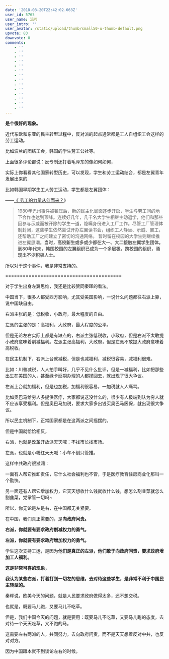 ```yaml
---
date: '2018-08-20T22:42:02.663Z'
user_id: 5765
user_name: 流可
user_intro: ''
user_avatar: /static/upload/thumb/small50-u-thumb-default.png
upvote: 83
downvote: 0
comments:
    - ''
    - ''
    - ''
    - ''
    - ''
    - ''
    - ''
    - ''
    - ''
    - ''
    - ''
    - ''
    - ''
    - ''
---
```


**是个很好的现象。**

近代东欧和东亚的民主转型过程中，反对派的起点通常都是工人自组织工会这样的劳工运动。

比如波兰的团结工会，韩国的学生劳工公社等。

  

上面很多评论都说：反专制还打着毛泽东的像如何如何，

实际上你看看其他国家转型历史，可以发现，学生和劳工运动结合，都是左翼青年发展出来的.

比如韩国早期学生工人劳工运动，学生都是左翼团体：

——[《 劳工的力量从何而来？](http://cnpolitics.org/2017/02/when-solidarity-works/)》

> 1980年光州事件被镇压后，新的民主化局面逐步开启，学生与劳工间的地下合作也达到顶峰。连续好几年，几千名大学生相继主动退学，他们和那些因参与示威而被开除的学生一道，隐瞒身份进入工厂工作。尽管工厂管理体制封闭，这些学生依然尝试开办左翼读书会，组织工人静坐、示威、罢工，还帮助工厂之间建立了密切的沟通网络。 暂时留在校园的大学生则继续推进左翼思潮。**当时，高校新生或多或少都在大一、大二接触左翼学生团体。到80年代末，韩国校园的左翼组织已成为一个多层极，跨校园的组织，涌现出不少积极人士。**  

  

所以对于这个事件，我是非常支持的。

\========================================

对于学生出身左翼思维，我还是比较赞同秦晖的看法。

中国当下，很多人都受西方影响，尤其受美国影响，一说什么问题都往右派上靠，说中国缺自由。

右派主张的是：低税收，小政府，最大程度的自由。

左派的主张的是：高福利，大政府，最大程度的公平。

  

但是无论左右实际上都是有缺点的，右派主张低税收，小政府，但是右派不太敢提小政府意味着削减福利。左派主张高福利，大政府，但是左派不敢提大政府意味着高税收。

  

在民主机制下，右派上台就减税，但是也减福利，减税很容易，减福利很难。

比如：川普减税，人人拍手叫好，几乎不见什么批评，但是一减福利，比如把那些出生在美国的人，甚至绿卡延期办理的人都撵回去，就出现了很大争议。

左派上台就加福利，但是也加税，加福利很容易，一加税就人人痛骂。

比如奥巴马给穷人多提供医疗，大家都说这没什么的，很少有人极端到认为穷人就不应该享受福利。但是奥巴马加税，要求大家多出钱买奥巴马医保，就出现很大争议。

  

所以民主机制下，正常国家都是在这两派之间摇摆的。

  

但是中国就恰恰相反，

右派，也就是改革开放派天天喊：不找市长找市场。

左派，也就是小粉红天天喊：小车不倒只管推。

  

这样中共政府很滋润：

一面有人帮它推卸责任，它什么社会福利也不管，于是医疗教育住房商业化那叫一个勤快。

另一面还有人帮它增加权力，它天天想收什么钱就收什么钱，想怎么割韭菜就怎么割韭菜，党掌管一切吗~

  

所以，你无论是左是右，在中国都无关紧要。

在中国，我们真正需要的，是**向政府问责。**

**右派，你就要有要求政府削减权力的勇气。**

**左派，你就要有要求政府增加权力的勇气。**

  

学生这次支持工运，是因为**他们是真正的左派，他们敢于向政府问责，要求政府增加工人福利。**

**这是非常可喜的现象，**

**我认为某些右派，打着打到一切左的思维，去对待这些学生，是非常不利于中国民主转型的。**

秦晖说，欧美今天的问题，就是人民要求政府做得太多，还不想交税。

也就是，既要马儿跑，又要马儿不吃草。

  

但是，我们中国今天的问题，就是要用：既要马儿不吃草，又要马儿跑的态度，去对待一个天天吃草，又不跑的马。

这需要左右两派的人，共同努力，去向政府问责，而不是天天想着反对中共，也反对对方。

因为中国跟本就不到谈论左右的时候。
